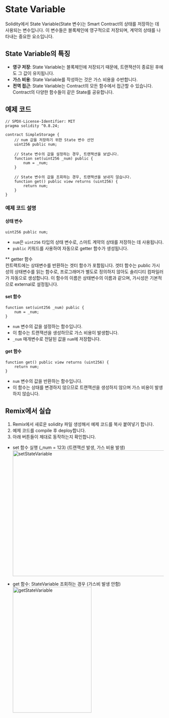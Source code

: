 # State Variable 
Solidity에서 State Variable(State 변수)는 Smart Contract의 상태를 저장하는 데 사용되는 변수입니다. 이 변수들은 블록체인에 영구적으로 저장되며, 계약의 상태를 나타내는 중요한 요소입니다.

## State Variable의 특징
- **영구 저장**: State Variable는 블록체인에 저장되기 때문에, 트랜잭션이 종료된 후에도 그 값이 유지됩니다.
- **가스 비용**: State Variable를 작성하는 것은 가스 비용을 수반합니다.
- **전역 접근**: State Variable는 Contract의 모든 함수에서 접근할 수 있습니다. Contract의 다양한 함수들이 같은 State를 공유합니다.

## 예제 코드
```solidity
// SPDX-License-Identifier: MIT
pragma solidity ^0.8.24; 

contract SimpleStorage {
    // num 값을 저장하기 위한 State 변수 선언
    uint256 public num;

    // State 변수의 값을 설정하는 경우, 트랜잭션을 보냅니다.
    function set(uint256 _num) public {
        num = _num;
    }

    // State 변수의 값을 조회하는 경우, 트랜잭션을 보내지 않습니다. 
    function get() public view returns (uint256) {
        return num;
    }
}
```

### 예제 코드 설명

#### 상태 변수
```solidity
uint256 public num;
```
- `num`은 `uint256` 타입의 상태 변수로, 스마트 계약의 상태를 저장하는 데 사용됩니다.
- `public` 키워드를 사용하여 자동으로 getter 함수가 생성됩니다.

** getter 함수<br>
컨트랙트에는 상태변수를 반환하는 겟터 함수가 포함됩니다. 겟터 함수는 public 가시성의 상태변수를 읽는 함수로, 프로그래머가 별도로 정의하지 않아도 솔리디티 컴파일러가 자동으로 생성합니다. 이 함수의 이름은 상태변수의 이름과 같으며, 가시성은 기본적으로 external로 설정됩니다.

#### set 함수
```solidity
function set(uint256 _num) public {
    num = _num;
}
```
- `num` 변수의 값을 설정하는 함수입니다.
- 이 함수는 트랜잭션을 생성하므로 가스 비용이 발생합니다.
- `_num` 매개변수로 전달된 값을 `num`에 저장합니다.

#### get 함수
```solidity
function get() public view returns (uint256) {
    return num;
}
```
- `num` 변수의 값을 반환하는 함수입니다.
- 이 함수는 상태를 변경하지 않으므로 트랜잭션을 생성하지 않으며 가스 비용이 발생하지 않습니다.


## Remix에서 실습 
1. Remix에서 새로운 solidity 파일 생성해서 예제 코드를 복사 붙여넣기 합니다.
2. 예제 코드를 compile 후 deploy합니다.
3. 아래 버튼들이 제대로 동작하는지 확인합니다.

- set 함수 실행 (_num = 123) (트랜잭션 발생, 가스 비용 발생)
<img src= "https://github.com/Joon2000/Solidity-modules/blob/c4761d107c2dbf02f7c9680e619d87b1263cc26c/images/statevariable/SetStateVariable.png" width="1000px" height="400px" 
  title="setStateVariable" alt="setStateVariable"><br/>

- get 함수: StateVariable 조회하는 경우 (가스비 발생 안함)  <br>
<img src= "https://github.com/Joon2000/Solidity-modules/blob/c4761d107c2dbf02f7c9680e619d87b1263cc26c/images/statevariable/GetStateVariable.png" width="250px" height="400px" 
  title="getStateVariable" alt="getStateVariable"><br/>


